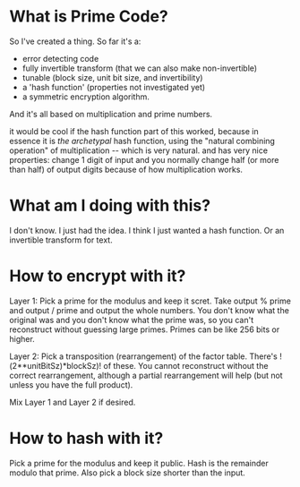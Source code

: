 # What is Prime Code?

So I've created a thing. So far it's a:

- error detecting code
- fully invertible transform (that we can also make non-invertible)
- tunable (block size, unit bit size, and invertibility)
- a 'hash function' (properties not investigated yet)
- a symmetric encryption algorithm. 

And it's all based on multiplication and prime numbers.

it would be cool if the hash function part of this worked, because in essence it is *the archetypal* hash function,
using the "natural combining operation" of multiplication -- which is very natural. and has very nice properties:
change 1 digit of input and you normally change half (or more than half) of output digits because of how multiplication works.

# What am I doing with this?

I don't know. I just had the idea. I think I just wanted a hash function. Or an invertible transform for text.

# How to encrypt with it?

Layer 1: Pick a prime for the modulus and keep it scret. Take output % prime and output / prime and output the whole numbers.
You don't know what the original was and you don't know what the prime was, so you can't reconstruct without guessing large
primes. Primes can be like 256 bits or higher. 

Layer 2: Pick a transposition (rearrangement) of the factor table. There's !(2**unitBitSz)*blockSz)! of these. You cannot
reconstruct without the correct rearrangement, although a partial rearrangement will help (but not unless you have the full product).

Mix Layer 1 and Layer 2 if desired.

# How to hash with it?

Pick a prime for the modulus and keep it public. Hash is the remainder modulo that prime. Also
pick a block size shorter than the input.




